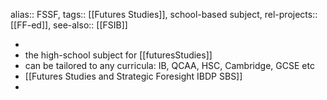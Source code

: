 alias:: FSSF, 
tags:: [[Futures Studies]], school-based subject,
rel-projects:: [[FF-ed]],
see-also:: [[FSIB]]

-
- the high-school subject for [[futuresStudies]]
- can be tailored to any curricula: IB, QCAA, HSC, Cambridge, GCSE etc
- [[Futures Studies and Strategic Foresight IBDP SBS]]
-